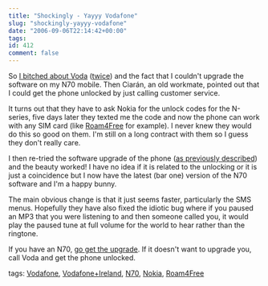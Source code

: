 ```yaml
---
title: "Shockingly - Yayyy Vodafone"
slug: "shockingly-yayyy-vodafone"
date: "2006-09-06T22:14:42+00:00"
tags:
id: 412
comment: false
---
```


So [I bitched about Voda](http://conoroneill.com/2006/08/22/yayyy-nokia-boooo-vodafone/) ([twice](http://conoroneill.com/2006/06/14/now-im-not-saying-vodafone-read-my-blog-but/)) and the fact that I couldn't upgrade the software on my N70 mobile. Then Ciarán, an old workmate, pointed out that I could get the phone unlocked by just calling customer service. 

It turns out that they have to ask Nokia for the unlock codes for the N-series, five days later they texted me the code and now the phone can work with any SIM card (like [Roam4Free](http://blog.roam4free.ie/) for example). I never knew they would do this so good on them. I'm still on a long contract with them so I guess they don't really care.

I then re-tried the software upgrade of the phone ([as previously described](http://conoroneill.com/2006/08/22/yayyy-nokia-boooo-vodafone/)) and the beauty worked! I have no idea if it is related to the unlocking or it is just a coincidence but I now have the latest (bar one) version of the N70 software and I'm a happy bunny. 

The main obvious change is that it just seems faster, particularly the SMS menus. Hopefully they have also fixed the idiotic bug where if you paused an MP3 that you were listening to and then someone called you, it would play the paused tune at full volume for the world to hear rather than the ringtone.

If you have an N70, [go get the upgrade](http://www.nokia.co.uk/nokia/0,8764,95599,00.html). If it doesn't want to upgrade you, call Voda and get the phone unlocked.

tags: [Vodafone](http://technorati.com/tag/Vodafone), [Vodafone+Ireland](http://technorati.com/tag/Vodafone+Ireland), [N70](http://technorati.com/tag/N70), [Nokia](http://technorati.com/tag/Nokia), [Roam4Free](http://technorati.com/tag/Roam4Free)
